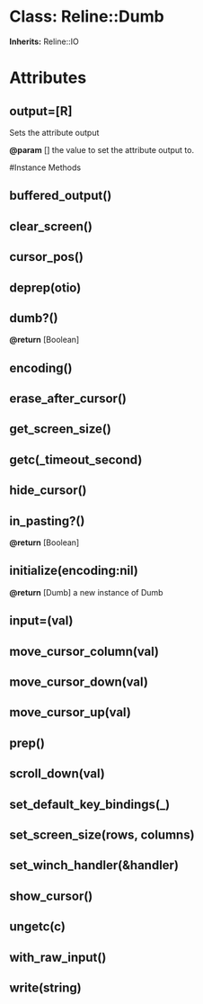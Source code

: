# Class: Reline::Dumb
**Inherits:** Reline::IO
    



# Attributes
## output=[R] [](#attribute-i-output=)
Sets the attribute output

**@param** [] the value to set the attribute output to.


#Instance Methods
## buffered_output() [](#method-i-buffered_output)

## clear_screen() [](#method-i-clear_screen)

## cursor_pos() [](#method-i-cursor_pos)

## deprep(otio) [](#method-i-deprep)

## dumb?() [](#method-i-dumb?)

**@return** [Boolean] 

## encoding() [](#method-i-encoding)

## erase_after_cursor() [](#method-i-erase_after_cursor)

## get_screen_size() [](#method-i-get_screen_size)

## getc(_timeout_second) [](#method-i-getc)

## hide_cursor() [](#method-i-hide_cursor)

## in_pasting?() [](#method-i-in_pasting?)

**@return** [Boolean] 

## initialize(encoding:nil) [](#method-i-initialize)

**@return** [Dumb] a new instance of Dumb

## input=(val) [](#method-i-input=)

## move_cursor_column(val) [](#method-i-move_cursor_column)

## move_cursor_down(val) [](#method-i-move_cursor_down)

## move_cursor_up(val) [](#method-i-move_cursor_up)

## prep() [](#method-i-prep)

## scroll_down(val) [](#method-i-scroll_down)

## set_default_key_bindings(_) [](#method-i-set_default_key_bindings)

## set_screen_size(rows, columns) [](#method-i-set_screen_size)

## set_winch_handler(&handler) [](#method-i-set_winch_handler)

## show_cursor() [](#method-i-show_cursor)

## ungetc(c) [](#method-i-ungetc)

## with_raw_input() [](#method-i-with_raw_input)

## write(string) [](#method-i-write)

